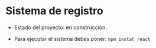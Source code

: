 <h1>Sistema de registro</h1>

- Estado del proyecto: en construcción.

- Para ejecutar el sistema debes poner:
  ``npm instal react``
